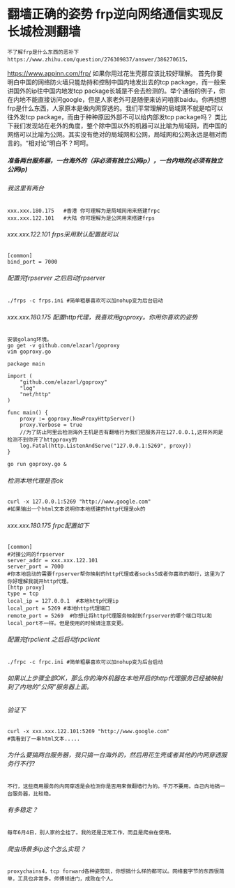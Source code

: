 # 翻墙正确的姿势 frp逆向网络通信实现反长城检测翻墙
	不了解frp是什么东西的恶补下https://www.zhihu.com/question/276309837/answer/386270615，
 https://www.appinn.com/frp/ 如果你用过花生壳那应该比较好理解。
	首先你要明白中国的网络防火墙只能劫持和控制中国内地发出去的tcp package，而一般来讲国外的ip往中国内地发tcp package长城是不会去检测的。举个通俗的例子，你在内地不能直接访问google，但是人家老外可是随便来访问咱家baidu。你再想想frp是什么东西，人家原本是做内网穿透的。我们平常理解的局域网不就是咱可以往外发tcp package，而由于种种原因外部不可以给内部发tcp package吗？
	类比下我们发现站在老外的角度，整个除中国以外的机器可以比喻为局域网，而中国的网络可以比喻为公网。其实没有绝对的局域网和公网，局域网和公网永远是相对而言的。“相对论”明白不？呵呵。


##### 准备两台服务器，一台海外的（非必须有独立公网ip），一台内地的(必须有独立公网ip)
###### 我这里有两台
	xxx.xxx.180.175   #香港 你可理解为是局域网用来搭建frpc
	xxx.xxx.122.101   #大陆 你可理解为是公网用来搭建frps

###### xxx.xxx.122.101 frps采用默认配置就可以
```shell
[common]
bind_port = 7000
```
###### 配置完frpserver 之后启动frpserver
```shell
./frps -c frps.ini #简单粗暴喜欢可以加nohup变为后台启动
```
###### xxx.xxx.180.175 配置http代理，我喜欢用goproxy。你用你喜欢的姿势
	安装golang环境。
	go get -v github.com/elazarl/goproxy
	vim goproxy.go
```golang
package main

import (
    "github.com/elazarl/goproxy"
    "log"
    "net/http"
)

func main() {
    proxy := goproxy.NewProxyHttpServer()
    proxy.Verbose = true
    //为了防止阿里云检测海外主机是否有翻墙行为我们把服务开在127.0.0.1,这样外网是检测不到你开了httpproxy的
    log.Fatal(http.ListenAndServe("127.0.0.1:5269", proxy))
}
```
	go run goproxy.go &
###### 检测本地代理是否ok
```shell
curl -x 127.0.0.1:5269 "http://www.google.com"  
#如果输出一个html文本说明你本地搭建的http代理是ok的
```

###### xxx.xxx.180.175 frpc配置如下
```shell
[common]
#对接公网的frpserver
server_addr = xxx.xxx.122.101
server_port = 7000
#你本地启动的需要frpserver帮你映射的http代理或者socks5或者你喜欢的都行，这里为了你好理解我就开http代理。
[http proxy]
type = tcp
local_ip = 127.0.0.1  #本地http代理ip
local_port = 5269 #本地http代理端口
remote_port = 5269  #你想让将http代理服务映射到frpserver的哪个端口可以和local_port不一样。但是使用的时候请注意变更。
```
###### 配置完frpclient 之后启动frpclient
```shell
./frpc -c frpc.ini #简单粗暴喜欢可以加nohup变为后台启动
```
###### 如果以上步骤全部OK，那么你的海外机器在本地开启的http代理服务已经被映射到了内地的“公网”服务器上面。
###### 验证下
```shell
curl -x xxx.xxx.122.101:5269 "http://www.google.com"
#我看到了一串html文本.....
```
###### 为什么要搞两台服务器，我只搞一台海外的，然后用花生壳或者其他的内网穿透服务行不行?
	不行，这些商用服务的内网穿透是会检测你是否用来做翻墙行为的。千万不要用。自己内地搞一台服务器，比较稳。
###### 有多稳定？
	每年6月4日，别人家的全挂了。我的还是正常工作，而且是爬虫在使用。
###### 爬虫场景多ip这个怎么实现？
	proxychains4，tcp forward各种姿势玩，你想搞什么样的都可以。网络套字节的东西很简单，工具也非常多。师傅领进门，成败在个人。
